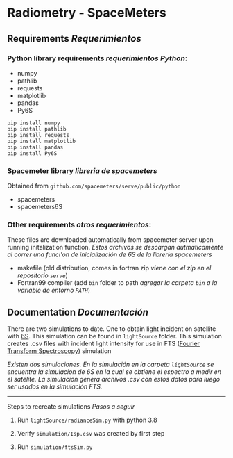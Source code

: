 # Radiometry - SpaceMeters

## Requirements *Requerimientos*

### Python library requirements *requerimientos Python*:
* numpy
* pathlib
* requests
* matplotlib
* pandas
* Py6S

```
pip install numpy
pip install pathlib
pip install requests
pip install matplotlib
pip install pandas
pip install Py6S
```

### Spacemeter library *libreria de spacemeters*
Obtained from `github.com/spacemeters/serve/public/python`
* spacemeters
* spacemeters6S

### Other requirements *otros requerimientos*:
These files are downloaded automatically from spacemeter server upon running initalization function. 
*Estos archivos se descargan autmaticamente al correr una funci'on de inicialización de 6S de la libreria spacemeters*

* makefile (old distribution, comes in fortran zip *viene con el zip en el repositorio `serve`*)
* Fortran99 compiler (add `bin` folder to path *agregar la carpeta `bin` a la variable de entorno `PATH`*)

## Documentation *Documentación*
There are two simulations to date. One to obtain light incident on satellite with [6S](http://6s.ltdri.org/). 
This simulation can be found in `lightSource` folder. This simulation creates .csv files with incident light
intensity for use in FTS ([Fourier Transform Spectroscopy](https://en.wikipedia.org/wiki/Fourier-transform_spectroscopy)) simulation

*Existen dos simulaciones. En la simulación en la carpeta `lightSource` se encuentra la simulacion de 6S
en la cual se obtiene el espectro a medir en el satélite. La simulación genera archivos .csv con estos datos
para luego ser usados en la simulación FTS.*

---
Steps to recreate simulations *Pasos a seguir*

1. Run `lightSource/radianceSim.py` with python 3.8

2. Verify `simulation/Isp.csv` was created by first step

3. Run `simulation/ftsSim.py`



